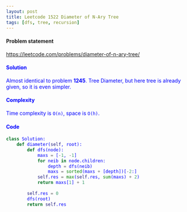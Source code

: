 ```yaml
---
layout: post
title: Leetcode 1522 Diameter of N-Ary Tree
tags: [dfs, tree, recursion]
---
```


#### Problem statement

<a href="https://leetcode.com/problems/diameter-of-n-ary-tree/"> <font color = blue>https://leetcode.com/problems/diameter-of-n-ary-tree/

#### Solution
Almost identical to problem **1245**. Tree Diameter, but here tree is already given, so it is even simpler.

#### Complexity
Time complexity is `O(n)`, space is `O(h)`.

#### Code
```python
class Solution:
    def diameter(self, root):
        def dfs(node):
            maxs = [-1, -1]
            for neib in node.children:
                depth = dfs(neib)
                maxs = sorted(maxs + [depth])[-2:]
            self.res = max(self.res, sum(maxs) + 2)
            return maxs[1] + 1
        
        self.res = 0
        dfs(root)
        return self.res
```

